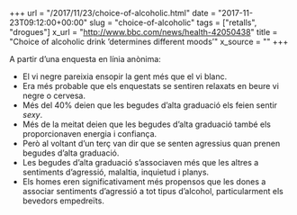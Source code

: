 +++
url = "/2017/11/23/choice-of-alcoholic.html"
date = "2017-11-23T09:12:00+00:00"
slug = "choice-of-alcoholic"
tags = ["retalls", "drogues"]
x_url = "http://www.bbc.com/news/health-42050438"
title = "Choice of alcoholic drink ’determines different moods’"
x_source = ""
+++


A partir d’una enquesta en línia anònima:

  - El vi negre pareixia ensopir la gent més que el vi blanc.
  - Era més probable que els enquestats se sentiren relaxats en beure vi negre o cervesa.
  - Més del 40% deien que les begudes d’alta graduació els feien sentir *sexy*.
  - Més de la meitat deien que les begudes d’alta graduació també els proporcionaven energia i confiança.
  - Però al voltant d’un terç van dir que se senten agressius quan prenen begudes d’alta graduació.
  - Les begudes d’alta graduació s’associaven més que les altres a sentiments d’agressió, malaltia, inquietud i planys.
  - Els homes eren significativament més propensos que les dones a associar sentiments d’agressió a tot tipus d’alcohol, particularment els bevedors empedreïts.
